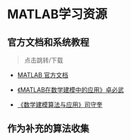 # MATLAB学习资源

## 官方文档和系统教程

> 点击跳转/下载

- [MATLAB 官方文档](https://ww2.mathworks.cn/help/matlab/index.htm)

- [《MATLAB在数学建模中的应用》卓必武](https://github.com/CentrifugalAI/Mathematical-Contest-in-Modeling/raw/main/coding/MATLAB%E5%9C%A8%E6%95%B0%E5%AD%A6%E5%BB%BA%E6%A8%A1%E4%B8%AD%E7%9A%84%E5%BA%94%E7%94%A8%20(%E4%B8%BB%E7%BC%96%EF%BC%9A%E5%8D%93%E9%87%91%E6%AD%A6%EF%BC%8C%E5%89%AF%E4%B8%BB%E7%BC%96%EF%BC%9A%E9%AD%8F%E6%B0%B8%E7%94%9F%E3%80%81%E7%A7%A6%E5%81%A5%E3%80%81%E6%9D%8E%E5%BF%85%E6%96%87).pdf)

- [《数学建模算法与应用》司守奎](https://github.com/CentrifugalAI/Mathematical-Contest-in-Modeling/raw/main/coding/%E6%95%B0%E5%AD%A6%E5%BB%BA%E6%A8%A1%E7%AE%97%E6%B3%95%E4%B8%8E%E5%BA%94%E7%94%A8%EF%BC%88%E7%AC%AC2%E7%89%88%EF%BC%89%20(%E5%8F%B8%E5%AE%88%E5%A5%8E%20%E5%AD%99%E5%85%86%E4%BA%AE).pdf)

## 作为补充的算法收集



